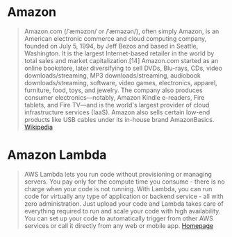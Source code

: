 # Amazon

> Amazon.com (/ˈæməzɒn/ or /ˈæməzən/), often simply Amazon, is an American electronic commerce and cloud computing company, founded on July 5, 1994, by Jeff Bezos and based in Seattle, Washington. It is the largest Internet-based retailer in the world by total sales and market capitalization.[14] Amazon.com started as an online bookstore, later diversifying to sell DVDs, Blu-rays, CDs, video downloads/streaming, MP3 downloads/streaming, audiobook downloads/streaming, software, video games, electronics, apparel, furniture, food, toys, and jewelry. The company also produces consumer electronics—notably, Amazon Kindle e-readers, Fire tablets, and Fire TV—and is the world's largest provider of cloud infrastructure services (IaaS). Amazon also sells certain low-end products like USB cables under its in-house brand AmazonBasics. [Wikipedia](https://en.wikipedia.org/wiki/Amazon.com)

# Amazon Lambda

> AWS Lambda lets you run code without provisioning or managing servers. You pay only for the compute time you consume - there is no charge when your code is not running. With Lambda, you can run code for virtually any type of application or backend service - all with zero administration. Just upload your code and Lambda takes care of everything required to run and scale your code with high availability. You can set up your code to automatically trigger from other AWS services or call it directly from any web or mobile app. [Homepage](https://aws.amazon.com/lambda/)